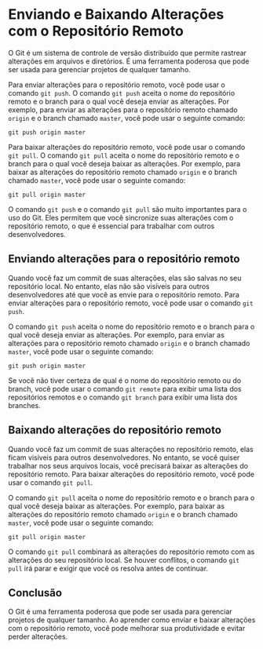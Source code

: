 # Enviando e Baixando Alterações com o Repositório Remoto

O Git é um sistema de controle de versão distribuído que permite rastrear alterações em arquivos e diretórios. É uma ferramenta poderosa que pode ser usada para gerenciar projetos de qualquer tamanho.

Para enviar alterações para o repositório remoto, você pode usar o comando `git push`. O comando `git push` aceita o nome do repositório remoto e o branch para o qual você deseja enviar as alterações. Por exemplo, para enviar as alterações para o repositório remoto chamado `origin` e o branch chamado `master`, você pode usar o seguinte comando:

`git push origin master`

Para baixar alterações do repositório remoto, você pode usar o comando `git pull`. O comando `git pull` aceita o nome do repositório remoto e o branch para o qual você deseja baixar as alterações. Por exemplo, para baixar as alterações do repositório remoto chamado `origin` e o branch chamado `master`, você pode usar o seguinte comando:

`git pull origin master`

O comando `git push` e o comando `git pull` são muito importantes para o uso do Git. Eles permitem que você sincronize suas alterações com o repositório remoto, o que é essencial para trabalhar com outros desenvolvedores.

## **Enviando alterações para o repositório remoto**

Quando você faz um commit de suas alterações, elas são salvas no seu repositório local. No entanto, elas não são visíveis para outros desenvolvedores até que você as envie para o repositório remoto. Para enviar alterações para o repositório remoto, você pode usar o comando `git push`.

O comando `git push` aceita o nome do repositório remoto e o branch para o qual você deseja enviar as alterações. Por exemplo, para enviar as alterações para o repositório remoto chamado `origin` e o branch chamado `master`, você pode usar o seguinte comando:

`git push origin master`

Se você não tiver certeza de qual é o nome do repositório remoto ou do branch, você pode usar o comando `git remote` para exibir uma lista dos repositórios remotos e o comando `git branch` para exibir uma lista dos branches.

## **Baixando alterações do repositório remoto**

Quando você faz um commit de suas alterações no repositório remoto, elas ficam visíveis para outros desenvolvedores. No entanto, se você quiser trabalhar nos seus arquivos locais, você precisará baixar as alterações do repositório remoto. Para baixar alterações do repositório remoto, você pode usar o comando `git pull`.

O comando `git pull` aceita o nome do repositório remoto e o branch para o qual você deseja baixar as alterações. Por exemplo, para baixar as alterações do repositório remoto chamado `origin` e o branch chamado `master`, você pode usar o seguinte comando:

`git pull origin master`

O comando `git pull` combinará as alterações do repositório remoto com as alterações do seu repositório local. Se houver conflitos, o comando `git pull` irá parar e exigir que você os resolva antes de continuar.

## **Conclusão**

O Git é uma ferramenta poderosa que pode ser usada para gerenciar projetos de qualquer tamanho. Ao aprender como enviar e baixar alterações com o repositório remoto, você pode melhorar sua produtividade e evitar perder alterações.